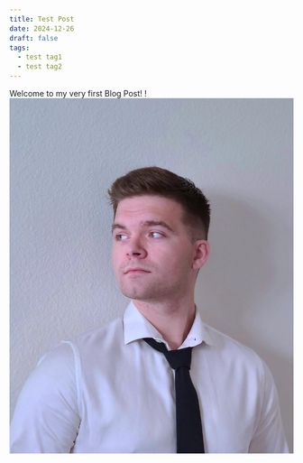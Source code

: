 ```yaml
---
title: Test Post
date: 2024-12-26
draft: false
tags:
  - test tag1
  - test tag2
---
```

Welcome to my very first Blog Post!
!![Image Description](/images/vogue.png)